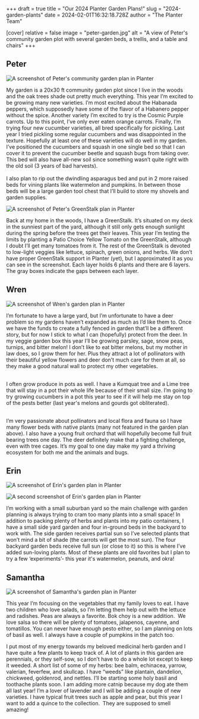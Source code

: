 +++
draft = true
title = "Our 2024 Planter Garden Plans!"
slug = "2024-garden-plants"
date = 2024-02-01T16:32:18.728Z
author = "The Planter Team"

[cover]
relative = false
image = "peter-garden.jpg"
alt = "A view of Peter's community garden plot with several garden beds, a trellis, and a table and chairs"
+++
## Peter

![A screenshot of Peter's community garden plan in Planter](peter-plan.png "Peter's community garden plan")

My garden is a 20x30 ft community garden plot since I live in the woods and the oak trees shade out pretty much everything. This year I’m excited to be growing many new varieties. I’m most excited about the Habanada peppers, which supposedly have some of the flavor of a Habanero pepper without the spice. Another variety I’m excited to try is the Cosmic Purple carrots. Up to this point, I’ve only ever eaten orange carrots. Finally, I’m trying four new cucumber varieties, all bred specifically for pickling. Last year I tried pickling some regular cucumbers and was disappointed in the texture. Hopefully at least one of these varieties will do well in my garden. I’ve positioned the cucumbers and squash in one single bed so that I can cover it to prevent the cucumber beetle and squash bugs from taking over. This bed will also have all-new soil since something wasn’t quite right with the old soil (3 years of bad harvests).\
\
I also plan to rip out the dwindling asparagus bed and put in 2 more raised beds for vining plants like watermelon and pumpkins. In between those beds will be a large garden tool chest that I’ll build to store my shovels and garden supplies.

![A screenshot of Peter's GreenStalk plan in Planter](peter-greenstalk-plan.png "Peter's GreenStalk plan")

Back at my home in the woods, I have a GreenStalk. It’s situated on my deck in the sunniest part of the yard, although it still only gets enough sunlight during the spring before the trees get their leaves. This year I’m testing the limits by planting a Patio Choice Yellow Tomato on the GreenStalk, although I doubt I’ll get many tomatoes from it. The rest of the GreenStalk is devoted to low-light veggies like lettuce, spinach, green onions, and herbs. We don’t have proper GreenStalk support in Planter (yet), but I approximated it as you can see in the screenshot. Each layer holds 6 plants and there are 6 layers. The gray boxes indicate the gaps between each layer.

## Wren

![A screenshot of Wren's garden plan in Planter](wren-plan.png)

I’m fortunate to have a large yard, but I’m unfortunate to have a deer problem so my gardens haven’t expanded as much as I’d like them to. Once we have the funds to create a fully fenced in garden that’ll be a different story, but for now I stick to what I can (hopefully) protect from the deer. In my veggie garden box this year I’ll be growing parsley, sage, snow peas, turnips, and bitter melon! I don’t like to eat bitter melons, but my mother in law does, so I grow them for her. Plus they attract a lot of pollinators with their beautiful yellow flowers and deer don’t much care for them at all, so they make a good natural wall to protect my other vegetables.

\
I often grow produce in pots as well. I have a Kumquat tree and a Lime tree that will stay in a pot their whole life because of their small size. I’m going to try growing cucumbers in a pot this year to see if it will help me stay on top of the pests better (last year's melons and gourds got obliterated).

\
I’m very passionate about pollinators and local flora and fauna so I have many flower beds with native plants (many not featured in the garden plan above). I also have a young fruit orchard that will hopefully become full fruit bearing trees one day. The deer definitely make that a fighting challenge, even with tree cages. It’s my goal to one day make my yard a thriving ecosystem for both me and the animals and bugs.

## Erin

![A screenshot of Erin's garden plan in Planter](erin-plan1.png)

![A second screenshot of Erin's garden plan in Planter](erin-plan2.png)

I’m working with a small suburban yard so the main challenge with garden planning is always trying to cram too many plants into a small space! In addition to packing plenty of herbs and plants into my patio containers, I have a small side yard garden and four in-ground beds in the backyard to work with. The side garden receives partial sun so I’ve selected plants that won’t mind a bit of shade (the carrots will get the most sun). The four backyard garden beds receive full sun (or close to it) so this is where I’ve added sun-loving plants. Most of these plants are old favorites but I plan to try a few ‘experiments’- this year it's watermelon, peanuts, and okra!

## Samantha

![A screenshot of Samantha's garden plan in Planter](samantha-plan.png)

This year I’m focusing on the vegetables that my family loves to eat. I have two children who love salads, so I’m letting them help out with the lettuce and radishes. Peas are always a favorite. Bok choy is a new addition.  We love salsa so there will be plenty of tomatoes, jalapenos, cayenne, and tomatillos. You can never have enough pesto either, so I am planning on lots of basil as well. I always have a couple of pumpkins in the patch too.

I put most of my energy towards my beloved medicinal herb garden and I have quite a few plants to keep track of. A lot of plants in this garden are perennials, or they self-sow, so I don’t have to do a whole lot except to keep it weeded. A short list of some of my herbs: bee balm, echinacea, yarrow, valerian, feverfew, and skullcap. I have “weeds” like plantain, dandelion, chickweed, goldenrod, and nettles. I’ll be starting some holy basil and toothache plants soon. I am adding more catnip because my dog ate them all last year! I’m a lover of lavender and I will be adding a couple of new varieties. I have typical fruit trees such as apple and pear, but this year I want to add a quince to the collection.  They are supposed to smell amazing!